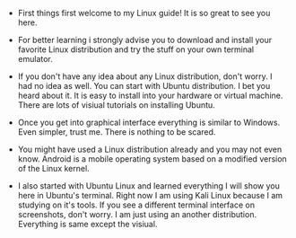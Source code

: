 * First things first welcome to my Linux guide! It is so great to see you here.

* For better learning i strongly advise you to download and install your favorite Linux distribution and try the stuff on your own terminal emulator.

* If you don't have any idea about any Linux distribution, don't worry. I had no idea as well. You can start with Ubuntu distribution. I bet you heard about it. It is easy to install into your hardware or virtual machine. There are lots of visiual tutorials on installing Ubuntu. 

* Once you get into graphical interface everything is similar to Windows. Even simpler, trust me. There is nothing to be scared.

* You might have used a Linux distribution already and you may not even know. Android is a mobile operating system based on a modified version of the Linux kernel.

* I also started with Ubuntu Linux and learned everything I will show you here in Ubuntu's terminal. Right now I am using Kali Linux because I am studying on it's tools. If you see a different terminal interface on screenshots, don't worry. I am just using an another distribution. Everything is same except the visiual.